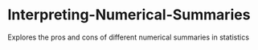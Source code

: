 # Interpreting-Numerical-Summaries
Explores the pros and cons of different numerical summaries in statistics
